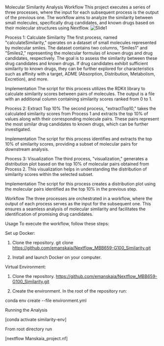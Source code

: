 Molecular Similarity Analysis Workflow
This project executes a series of three processes, where the input for each subsequent process is the output of the previous one. The workflow aims to analyze the similarity between small molecules, specifically drug candidates, and known drugs based on their molecular structures using Nextflow.
![Slide1](https://github.com/emanskaia/Nextflow_MBB659-G100_Similarity/assets/139388597/3b790e4e-5773-41cc-83ce-b5dc655a4c8e)

Process 1: Calculate Similarity
The first process, named "calculateSimilarity," operates on a dataset of small molecules represented by molecular smiles. The dataset contains two columns, "Smiles1" and "Smiles2," representing the molecular formulas of known drugs and drug candidates, respectively. The goal is to assess the similarity between these drug candidates and known drugs. If drug candidates exhibit sufficient similarity to known drugs, they can be further explored for characteristics such as affinity with a target, ADME (Absorption, Distribution, Metabolism, Excretion), and more.

Implementation
The script for this process utilizes the RDKit library to calculate similarity scores between pairs of molecules. The output is a file with an additional column containing similarity scores ranked from 0 to 1.

Process 2: Extract Top 10%
The second process, "extractTop10," takes the calculated similarity scores from Process 1 and extracts the top 10% of values along with their corresponding molecule pairs. These pairs represent the most similar drug candidates to known drugs, which can be further investigated.

Implementation
The script for this process identifies and extracts the top 10% of similarity scores, providing a subset of molecular pairs for downstream analysis.

Process 3: Visualization
The third process, "visualization," generates a distribution plot based on the top 10% of molecular pairs obtained from Process 2. This visualization helps in understanding the distribution of similarity scores within the selected subset.

Implementation
The script for this process creates a distribution plot using the molecular pairs identified as the top 10% in the previous step.

Workflow
The three processes are orchestrated in a workflow, where the output of each process serves as the input for the subsequent one. This ensures a seamless analysis of molecular similarity and facilitates the identification of promising drug candidates.

Usage
To execute the workflow, follow these steps:

Set up
Docker:

1.	Clone the repository.
git clone https://github.com/emanskaia/Nextflow_MBB659-G100_Similarity.git

2.	Install and launch Docker on your computer.

Virtual Environment:

1.	Clone the repository. https://github.com/emanskaia/Nextflow_MBB659-G100_Similarity.git

2.	Create the environment. In the root of the repository run:

conda env create --file environment.yml

Running the Analysis

  [conda activate similarity-env]

From root directory run

  [nextflow Manskaia_project.nf]

